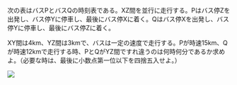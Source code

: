 次の表はバスPとバスQの時刻表である。XZ間を並行に走行する。Pはバス停Zを出発し、バス停Yに停車し、最後にバス停Xに着く。Qはバス停Xを出発し、バス停Yに停車し、最後にバス停Zに着く。

XY間は4km、YZ間は3kmで、バスは一定の速度で走行する。Pが時速15km、Qが時速12kmで走行する時、PとQがYZ間ですれ違うのは何時何分であるか求めよ。（必要な時は、最後に小数点第一位以下を四捨五入せよ。）

![](https://cms.spi-taisaku.jp/wp-content/uploads/2021/10/_%E9%80%9F%E5%BA%A6%E7%AE%97-%E3%81%AE%E3%82%B3%E3%83%92%E3%82%9A%E3%83%BC-e1640750895819.jpeg)